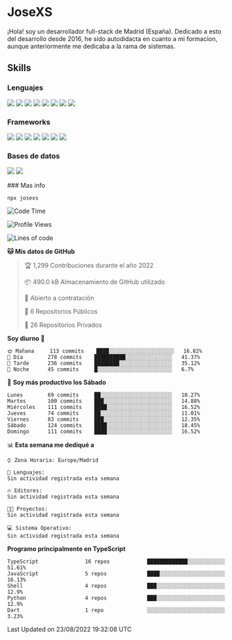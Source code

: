 # JoseXS
¡Hola! soy un desarrollador full-stack de Madrid (España). Dedicado a esto del desarrollo desde 2016, he sido autodidacta en cuanto a mi formacion, aunque anteriormente me dedicaba a la rama de sistemas.


## Skills

### Lenguajes
![](https://img.shields.io/badge/HTML5-E34F26?style=for-the-badge&logo=html5&logoColor=white) ![](https://img.shields.io/badge/CSS3-1572B6?style=for-the-badge&logo=css3&logoColor=white) ![](https://img.shields.io/badge/Sass-CC6699?style=for-the-badge&logo=sass&logoColor=white) ![](https://img.shields.io/badge/JavaScript-F7DF1E?style=for-the-badge&logo=javascript&logoColor=black) ![](https://img.shields.io/badge/TypeScript-007ACC?style=for-the-badge&logo=typescript&logoColor=white) ![](https://img.shields.io/badge/Python-14354C?style=for-the-badge&logo=python&logoColor=white) ![](https://img.shields.io/badge/Markdown-000000?style=for-the-badge&logo=markdown&logoColor=white) ![](https://img.shields.io/badge/Dart-0175C2?style=for-the-badge&logo=dart&logoColor=white) 

### Frameworks
![](https://img.shields.io/badge/Ionic-3880FF?style=for-the-badge&logo=ionic&logoColor=white) ![](https://img.shields.io/badge/Capacitor-119EFF?style=for-the-badge&logo=Capacitor&logoColor=white) ![](https://img.shields.io/badge/Angular-DD0031?style=for-the-badge&logo=angular&logoColor=white) ![](https://img.shields.io/badge/AngularJS-E23237?style=for-the-badge&logo=angularjs&logoColor=white) ![](https://img.shields.io/badge/Bootstrap-563D7C?style=for-the-badge&logo=bootstrap&logoColor=white) ![](https://img.shields.io/badge/Express.js-404D59?style=for-the-badge) ![](https://img.shields.io/badge/Flutter-02569B?style=for-the-badge&logo=flutter&logoColor=white)


### Bases de datos
![](https://img.shields.io/badge/MongoDB-4EA94B?style=for-the-badge&logo=mongodb&logoColor=white) ![](https://img.shields.io/badge/MySQL-00000F?style=for-the-badge&logo=mysql&logoColor=white)


### Mas info

```
npx josexs
```


<!--START_SECTION:waka-->
![Code Time](http://img.shields.io/badge/Code%20Time-658%20hrs%208%20mins-blue)

![Profile Views](http://img.shields.io/badge/Visitas%20al%20perfil-3-blue)

![Lines of code](https://img.shields.io/badge/Desde%20Hola%20Mundo%20he%20escrito-108%20Thousand%20Lineas%20de%20c%C3%B3digo-blue)

**🐱 Mis datos de GitHub** 

> 🏆 1,299 Contribuciones durante el año 2022
 > 
> 📦 490.0 kB Almacenamiento de GitHub utilizado 
 > 
> 💼 Abierto a contratación
 > 
> 📜 6 Repositorios Públicos 
 > 
> 🔑 26 Repositorios Privados  
 > 
**Soy diurno 🐤** 

```text
🌞 Mañana     113 commits    ████░░░░░░░░░░░░░░░░░░░░░   16.82% 
🌆 Día        278 commits    ██████████░░░░░░░░░░░░░░░   41.37% 
🌃 Tarde      236 commits    ████████░░░░░░░░░░░░░░░░░   35.12% 
🌙 Noche      45 commits     █░░░░░░░░░░░░░░░░░░░░░░░░   6.7%

```
📅 **Soy más productivo los Sábado** 

```text
Lunes        69 commits     ██░░░░░░░░░░░░░░░░░░░░░░░   10.27% 
Martes       100 commits    ███░░░░░░░░░░░░░░░░░░░░░░   14.88% 
Miércoles    111 commits    ████░░░░░░░░░░░░░░░░░░░░░   16.52% 
Jueves       74 commits     ██░░░░░░░░░░░░░░░░░░░░░░░   11.01% 
Viernes      83 commits     ███░░░░░░░░░░░░░░░░░░░░░░   12.35% 
Sábado       124 commits    ████░░░░░░░░░░░░░░░░░░░░░   18.45% 
Domingo      111 commits    ████░░░░░░░░░░░░░░░░░░░░░   16.52%

```


📊 **Esta semana me dediqué a** 

```text
⌚︎ Zona Horaria: Europe/Madrid

💬 Lenguajes: 
Sin actividad registrada esta semana

🔥 Editores: 
Sin actividad registrada esta semana

🐱‍💻 Proyectos: 
Sin actividad registrada esta semana

💻 Sistema Operativo: 
Sin actividad registrada esta semana

```

**Programo principalmente en TypeScript** 

```text
TypeScript               16 repos            █████████████░░░░░░░░░░░░   51.61% 
JavaScript               5 repos             ████░░░░░░░░░░░░░░░░░░░░░   16.13% 
Shell                    4 repos             ███░░░░░░░░░░░░░░░░░░░░░░   12.9% 
Python                   4 repos             ███░░░░░░░░░░░░░░░░░░░░░░   12.9% 
Dart                     1 repo              ░░░░░░░░░░░░░░░░░░░░░░░░░   3.23%

```

 Last Updated on 23/08/2022 19:32:08 UTC
<!--END_SECTION:waka-->


